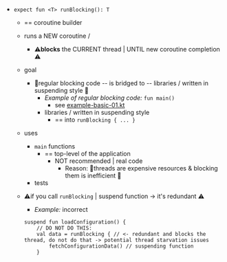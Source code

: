 * `expect fun <T> runBlocking(): T`
  * == coroutine builder
  * runs a NEW coroutine /
    * ⚠️**blocks** the CURRENT thread | UNTIL new coroutine completion ⚠️
  * goal
    * 👀regular blocking code -- is bridged to -- libraries / written in suspending style 👀
      * _Example of regular blocking code:_ `fun main()`
        * see [example-basic-01.kt](../../jvm/test/guide/example-basic-01.kt)
      * libraries / written in suspending style
        * == into `runBlocking { ... }`
  * uses 
    * `main` functions
      * == top-level of the application
        * NOT recommended | real code
          * Reason: 🧠threads are expensive resources & blocking them is inefficient 🧠
    * tests
  * ⚠️if you call `runBlocking` | suspend function -> it's redundant ⚠️
    * _Example:_ incorrect

    ```
    suspend fun loadConfiguration() {
        // DO NOT DO THIS:
        val data = runBlocking { // <- redundant and blocks the thread, do not do that -> potential thread starvation issues
            fetchConfigurationData() // suspending function
        }
    ```
        